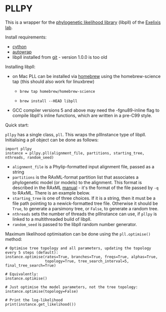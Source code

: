 # PLLPY
This is a wrapper for the [phylogenetic likelihood library](http://www.libpll.org/) (libpll) of the [Exelixis lab](http://sco.h-its.org/exelixis/index.html).

Install requirements:

- [cython](http://cython.org/)
- [autowrap](https://github.com/uweschmitt/autowrap)
- libpll installed from [git](https://www.assembla.com/code/phylogenetic-likelihood-library/git/nodes/master) - version 1.0.0 is too old

Installing libpll:

- on Mac PLL can be installed via [homebrew](http://brew.sh/) using the homebrew-science tap (this should also work for linuxbrew)

   - `brew tap homebrew/homebrew-science`

   - `brew install --HEAD libpll`
   
- GCC compiler versions 5 and above may need the -fgnu89-inline flag to compile libpll's inline functions, which are written in a pre-C99 style.

Quick start:

`pllpy` has a single class, `pll`. This wraps the pllInstance type of libpll. Initialising a pll object can be done as follows:
    
    import pllpy
    instance = pllpy.pll(alignment_file, partitions, starting_tree, nthreads, random_seed)
    
- `alignment_file` is a Phylip-formatted input alignment file, passed as a string
- `partitions` is the RAxML-format partition list that associates a phylogenetic model (or models) to the alignment. This format is described in the RAxML [manual](http://sco.h-its.org/exelixis/resource/download/NewManual.pdf) - it's the format of the file passed by `-q` to RAxML. There is an example below.
- `starting_tree` is one of three choices. If it is a string, then it must be a file path pointing to a newick-formatted tree file. Otherwise it should be `True`, to generate a parsimony tree, or `False`, to generate a random tree.
- `nthreads` sets the number of threads the pllInstance can use, if `pllpy` is linked to a multithreaded build of libpll.
- `random_seed` is passed to the libpll random number generator.

Maximum likelihood optimisation can be done using the `pll.optimise()` method:
    
    # Optimise tree topology and all parameters, updating the topology every 5 steps (default):
    instance.optimise(rates=True, branches=True, freqs=True, alphas=True,
                      topology=True, tree_search_interval=5, final_tree_search=True)
                      
    # Equivalently:
    instance.optimise()
                      
    # Just optimise the model parameters, not the tree topology:
    instance.optimise(topology=False)
    
    # Print the log-likelihood
    print(instance.get_likelihood())
    
